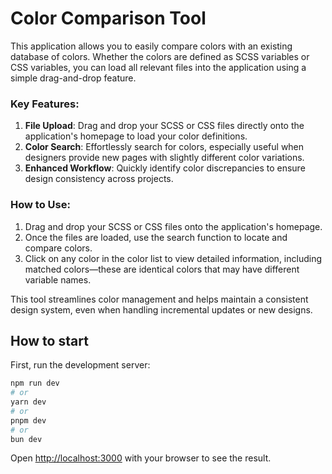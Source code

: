 # Color Comparison Tool

This application allows you to easily compare colors with an existing database of colors. Whether the colors are defined
as SCSS variables or CSS variables, you can load all relevant files into the application using a simple drag-and-drop
feature.

### Key Features:

1. **File Upload**: Drag and drop your SCSS or CSS files directly onto the application's homepage to load your color
   definitions.
2. **Color Search**: Effortlessly search for colors, especially useful when designers provide new pages with slightly
   different color variations.
3. **Enhanced Workflow**: Quickly identify color discrepancies to ensure design consistency across projects.

### How to Use:

1. Drag and drop your SCSS or CSS files onto the application's homepage.
2. Once the files are loaded, use the search function to locate and compare colors.
3. Click on any color in the color list to view detailed information, including matched colors—these are identical
   colors that may have different variable names.

This tool streamlines color management and helps maintain a consistent design system, even when handling incremental
updates or new designs.

## How to start

First, run the development server:

```bash
npm run dev
# or
yarn dev
# or
pnpm dev
# or
bun dev
```

Open [http://localhost:3000](http://localhost:3000) with your browser to see the result.


 
